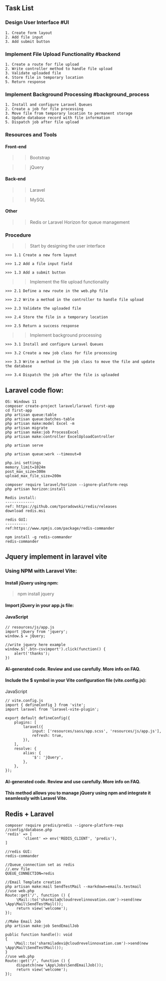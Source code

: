 ## Task List
### Design User Interface #UI
```
1. Create form layout
2. Add file input
3. Add submit button
```
### Implement File Upload Functionality #backend
```
1. Create a route for file upload
2. Write controller method to handle file upload
3. Validate uploaded file
4. Store file in temporary location
5. Return response
```
### Implement Background Processing #background_process
```
1. Install and configure Laravel Queues
2. Create a job for file processing
3. Move file from temporary location to permanent storage
4. Update database record with file information
5. Dispatch job after file upload
```
### Resources and Tools
#### Front-end

>>Bootstrap

>>jQuery

#### Back-end

>> Laravel

>> MySQL

#### Other

>> Redis or Laravel Horizon for queue management

### Procedure
>> Start by designing the user interface 
```
>>> 1.1 Create a new form layout 

>>> 1.2 Add a file input field 

>>> 1.3 Add a submit button
```
>> Implement the file upload functionality 
```
>>> 2.1 Define a new route in the web.php file 

>>> 2.2 Write a method in the controller to handle file upload 

>>> 2.3 Validate the uploaded file 

>>> 2.4 Store the file in a temporary location 

>>> 2.5 Return a success response
```
> > Implement background processing 
```
>>> 3.1 Install and configure Laravel Queues 

>>> 3.2 Create a new job class for file processing 

>>> 3.3 Write a method in the job class to move the file and update the database 

>>> 3.4 Dispatch the job after the file is uploaded
```

## Laravel code flow:
```
OS: Windows 11
composer create-project laravel/laravel first-app
cd first-app
php artisan queue:table
php artisan queue:batches-table
php artisan make:model Excel -m
php artisan migrate
php artisan make:job ProcessExcel
php artisan make:controller ExcelUploadController

php artisan serve

php artisan queue:work --timeout=0

php.ini settings
memory_limit=1024m
post_max_size=300m
upload_max_file_size=200m

composer require laravel/horizon --ignore-platform-reqs
php artisan horizon:install

Redis install:
-------------
ref: https://github.com/tporadowski/redis/releases
download redis.msi

redis GUI: 
----------
ref:https://www.npmjs.com/package/redis-commander

npm install -g redis-commander
redis-commander
```

## Jquery implement in laravel vite
### Using NPM with Laravel Vite:
#### Install jQuery using npm:

> npm install jquery

#### Import jQuery in your app.js file:
#### JavaScript
```
// resources/js/app.js
import jQuery from 'jquery';
window.$ = jQuery;

//write jquery here example
window.$('.btn-csvimport').click(function() {
    alert('thanks');
})
```
#### AI-generated code. Review and use carefully. More info on FAQ.
#### Include the $ symbol in your Vite configuration file (vite.config.js):

JavaScript
```
// vite.config.js
import { defineConfig } from 'vite';
import laravel from 'laravel-vite-plugin';

export default defineConfig({
    plugins: [
        laravel({
            input: ['resources/sass/app.scss', 'resources/js/app.js'],
            refresh: true,
        }),
    ],
    resolve: {
        alias: {
            '$': 'jQuery',
        },
    },
});
```
#### AI-generated code. Review and use carefully. More info on FAQ.
#### This method allows you to manage jQuery using npm and integrate it seamlessly with Laravel Vite.

## Redis + Laravel
```
composer require predis/predis --ignore-platform-reqs
//config/database.php
'redis' => [
        'client' => env('REDIS_CLIENT', 'predis'),
]

//redis GUI: 
redis-commander

//Queue_connection set as redis
//.env file
QUEUE_CONNECTION=redis

//Email Template creation
php artisan make:mail SendTestMail --markdown=emails.testmail
//use web.php
Route::get('/', function () {
     \Mail::to('sharmila@cloudrevelinnovation.com')->send(new \App\Mail\SendTestMail());
     return view('welcome');
});

//Make Email Job
php artisan make:job SendEmailJob

public function handle(): void
{
    \Mail::to('sharmiladevi@cloudrevelinnovation.com')->send(new \App\Mail\SendTestMail());
}
//use web.php
Route::get('/', function () {
     dispatch(new \App\Jobs\SendEmailJob());
     return view('welcome');
});
```